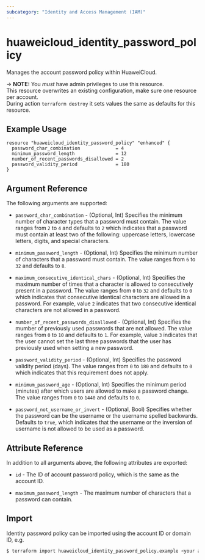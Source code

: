 ```yaml
---
subcategory: "Identity and Access Management (IAM)"
---
```


# huaweicloud_identity_password_policy

Manages the account password policy within HuaweiCloud.

-> **NOTE:**
  You *must* have admin privileges to use this resource.  
  This resource overwrites an existing configuration, make sure one resource per account.  
  During action `terraform destroy` it sets values the same as defaults for this resource.

## Example Usage

```hcl
resource "huaweicloud_identity_password_policy" "enhanced" {
  password_char_combination             = 4
  minimum_password_length               = 12
  number_of_recent_passwords_disallowed = 2
  password_validity_period              = 180
}
```

## Argument Reference

The following arguments are supported:

* `password_char_combination` - (Optional, Int) Specifies the minimum number of character types that a password must contain.
  The value ranges from `2` to `4` and defaults to `2` which indicates that a password must contain at least two of the following:
  uppercase letters, lowercase letters, digits, and special characters.

* `minimum_password_length` - (Optional, Int) Specifies the minimum number of characters that a password must contain.
  The value ranges from `6` to `32` and defaults to `8`.

* `maximum_consecutive_identical_chars` - (Optional, Int) Specifies the maximum number of times that a character is allowed
  to consecutively present in a password. The value ranges from `0` to `32` and defaults to `0` which indicates that
  consecutive identical characters are allowed in a password. For example, value `2` indicates that two consecutive
  identical characters are not allowed in a password.

* `number_of_recent_passwords_disallowed` - (Optional, Int) Specifies the mumber of previously used passwords that are
  not allowed. The value ranges from `0` to `10` and defaults to `1`. For example, value `3` indicates that the user cannot
  set the last three passwords that the user has previously used when setting a new password.

* `password_validity_period` - (Optional, Int) Specifies the password validity period (days).
  The value ranges from `0` to `180` and defaults to `0` which indicates that this requirement does not apply.

* `minimum_password_age` - (Optional, Int) Specifies the minimum period (minutes) after which users are allowed to make
  a password change. The value ranges from `0` to `1440` and defaults to `0`.

* `password_not_username_or_invert` - (Optional, Bool) Specifies whether the password can be the username or the username
  spelled backwards. Defaults to `true`, which indicates that the username or the inversion of username is not allowed to
  be used as a password.

## Attribute Reference

In addition to all arguments above, the following attributes are exported:

* `id` - The ID of account password policy, which is the same as the account ID.

* `maximum_password_length` - The maximum number of characters that a password can contain.

## Import

Identity password policy can be imported using the account ID or domain ID, e.g.

```bash
$ terraform import huaweicloud_identity_password_policy.example <your account ID>
```
